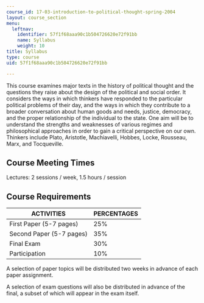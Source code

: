 ```yaml
---
course_id: 17-03-introduction-to-political-thought-spring-2004
layout: course_section
menu:
  leftnav:
    identifier: 57f1f68aaa90c1b504726620e72f91bb
    name: Syllabus
    weight: 10
title: Syllabus
type: course
uid: 57f1f68aaa90c1b504726620e72f91bb

---
```


This course examines major texts in the history of political thought and the questions they raise about the design of the political and social order. It considers the ways in which thinkers have responded to the particular political problems of their day, and the ways in which they contribute to a broader conversation about human goods and needs, justice, democracy, and the proper relationship of the individual to the state. One aim will be to understand the strengths and weaknesses of various regimes and philosophical approaches in order to gain a critical perspective on our own. Thinkers include Plato, Aristotle, Machiavelli, Hobbes, Locke, Rousseau, Marx, and Tocqueville.

Course Meeting Times
--------------------

Lectures: 2 sessions / week, 1.5 hours / session

Course Requirements
-------------------

| ACTIVITIES | PERCENTAGES |
| --- | --- |
| First Paper (5-7 pages) | 25% |
| Second Paper (5-7 pages) | 35% |
| Final Exam | 30% |
| Participation | 10% 

  

A selection of paper topics will be distributed two weeks in advance of each paper assignment.

A selection of exam questions will also be distributed in advance of the final, a subset of which will appear in the exam itself.